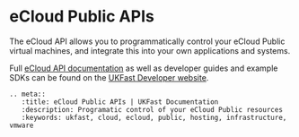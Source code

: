 # eCloud Public APIs

The eCloud API allows you to programmatically control your eCloud Public virtual machines, and integrate this into your own applications and systems.

Full [eCloud API documentation](https://developers.ukfast.io/documentation/ecloud) as well as developer guides and example SDKs can be found on the [UKFast Developer website](https://developers.ukfast.io).

```eval_rst
.. meta::
   :title: eCloud Public APIs | UKFast Documentation
   :description: Programatic control of your eCloud Public resources
   :keywords: ukfast, cloud, ecloud, public, hosting, infrastructure, vmware
